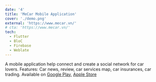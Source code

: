 ```yaml
---
date: '4'
title: 'MeCar Mobile Application'
cover: './demo.png'
external: 'https://www.mecar.vn/'
# cta: 'https://www.mecar.vn/'
tech:
  - Flutter
  - BloC
  - Firebase
  - Weblate
---
```


A mobile application help connect and create a social network for car lovers. Features: Car news, review, car services map, car insurances, car trading. Available on [Google Play](https://play.google.com/store/apps/details?id=vn.mecar.MeCar), [Apple Store](https://apps.apple.com/app/id1518751816?platform=iphone)
